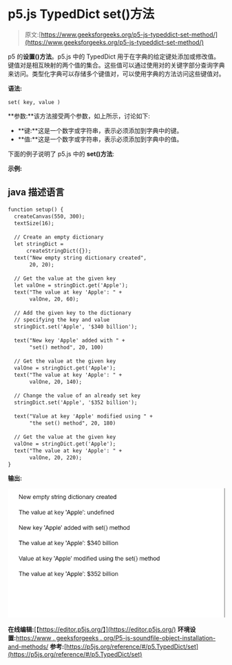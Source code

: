 # p5.js TypedDict set()方法

> 原文:[https://www.geeksforgeeks.org/p5-js-typeddict-set-method/](https://www.geeksforgeeks.org/p5-js-typeddict-set-method/)

p5 的**设置()方法**。p5.js 中的 TypedDict 用于在字典的给定键处添加或修改值。键值对是相互映射的两个值的集合。这些值可以通过使用对的关键字部分查询字典来访问。类型化字典可以存储多个键值对，可以使用字典的方法访问这些键值对。

**语法:**

```
set( key, value )

```

**参数:**该方法接受两个参数，如上所示，讨论如下:

*   **键:**这是一个数字或字符串，表示必须添加到字典中的键。
*   **值:**这是一个数字或字符串，表示必须添加到字典中的值。

下面的例子说明了 p5.js 中的 **set()方法**:

**示例:**

## java 描述语言

```
function setup() {
  createCanvas(550, 300);
  textSize(16);

  // Create an empty dictionary
  let stringDict = 
      createStringDict({});
  text("New empty string dictionary created",
       20, 20);

  // Get the value at the given key
  let valOne = stringDict.get('Apple');
  text("The value at key 'Apple': " +
       valOne, 20, 60);

  // Add the given key to the dictionary
  // specifying the key and value
  stringDict.set('Apple', '$340 billion');

  text("New key 'Apple' added with " +
       "set() method", 20, 100)

  // Get the value at the given key
  valOne = stringDict.get('Apple');
  text("The value at key 'Apple': " +
       valOne, 20, 140);

  // Change the value of an already set key
  stringDict.set('Apple', '$352 billion');

  text("Value at key 'Apple' modified using " +
       "the set() method", 20, 180)

  // Get the value at the given key
  valOne = stringDict.get('Apple');
  text("The value at key 'Apple': " +
       valOne, 20, 220);
}
```

**输出:**

![](img/04cfb41db3216748af705739195ac21e.png)

**在线编辑:**[【https://editor.p5js.org/】](https://editor.p5js.org/)
**环境设置:**[https://www . geeksforgeeks . org/P5-js-soundfile-object-installation-and-methods/](https://www.geeksforgeeks.org/p5-js-soundfile-object-installation-and-methods/)
**参考:**[https://p5js.org/reference/#/p5.TypedDict/set](https://p5js.org/reference/#/p5.TypedDict/set)